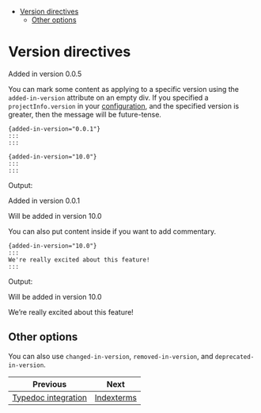<!--
  DO NOT EDIT THIS FILE DIRECTLY!
  It is generated by djockey.
-->
- [Version
  directives](../features/version_directives.md#Version-directives)
  - [Other options](../features/version_directives.md#Other-options)

<div id="Version-directives" class="section" id="Version-directives">

# Version directives

<div class="version-modified added-in-version">

Added in version 0.0.5

</div>

You can mark some content as applying to a specific version using the
`added-in-version` attribute on an empty div. If you specified a
`projectInfo.version` in your
[configuration](../basics/configuration.md#config-reference), and the
specified version is greater, then the message will be future-tense.

```
{added-in-version="0.0.1"}
:::
:::

{added-in-version="10.0"}
:::
:::
```

Output:

<div class="version-modified added-in-version">

Added in version 0.0.1

</div>

<div class="version-modified added-in-version">

Will be added in version 10.0

</div>

You can also put content inside if you want to add commentary.

``` djot
{added-in-version="10.0"}
:::
We're really excited about this feature!
:::
```

Output:

<div class="version-modified added-in-version">

Will be added in version 10.0

We’re really excited about this feature!

</div>

<div id="Other-options" class="section" id="Other-options">

## Other options

You can also use `changed-in-version`, `removed-in-version`, and
`deprecated-in-version`.

</div>

</div>


| Previous | Next |
| - | - |
| [Typedoc integration](../features/typedoc.md) | [Indexterms](../features/indexterms.md) |